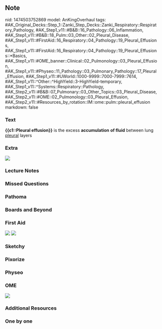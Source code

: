 ## Note
nid: 1474503752869
model: AnKingOverhaul
tags: #AK_Original_Decks::Step_1::Zanki_Step_Decks::Zanki_Respiratory::Respiratory_Pathology, #AK_Step1_v11::#B&B::16_Pathology::06_Inflammation, #AK_Step1_v11::#B&B::18_Pulm::03_Other::02_Pleural_Disease, #AK_Step1_v11::#FirstAid::16_Respiratory::04_Pathology::19_Pleural_Effusions, #AK_Step1_v11::#FirstAid::16_Respiratory::04_Pathology::19_Pleural_Effusions::*Basics, #AK_Step1_v11::#OME_banner::Clinical::02_Pulmonology::03_Pleural_Effusion, #AK_Step1_v11::#Physeo::11_Pathology::03_Pulmonary_Pathology::17_Pleural_Effusion, #AK_Step1_v11::#UWorld::1000-9999::7000-7999::7614, #AK_Step1_v11::^Other::^HighYield::3-HighYield-temporary, #AK_Step1_v11::^Systems::Respiratory::Pathology, #AK_Step2_v11::#B&B::07_Pulmonary::03_Other_Topics::03_Pleural_Disease, #AK_Step2_v11::#OME::02_Pulmonology::03_Pleural_Effusion, #AK_Step2_v11::#Resources_by_rotation::IM::ome::pulm::pleural_effusion
markdown: false

### Text
<div>
  <b>{{c1::Pleural effusion}}</b> is the excess <b>accumulation</b>
  <b>of fluid</b> between lung <u>pleural</u> layers
</div>

### Extra
<img src="paste-219593087910062.jpg">

### Lecture Notes


### Missed Questions


### Pathoma


### Boards and Beyond


### First Aid
<img src="tmp2v5dmq.png"> <img src="tmpD3Qyee.png">

### Sketchy


### Pixorize


### Physeo


### OME
<div class="ome-widget">
  <a href=
  "https://onlinemeded.org/spa/pulmonology/pleural-effusion/acquire?ref=anki">
  <img src="_OME_AnkiFlashcards_Lesson_6.png"></a>
</div>

### Additional Resources


### One by one


